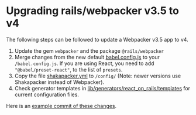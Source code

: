 # Upgrading rails/webpacker v3.5 to v4

The following steps can be followed to update a Webpacker v3.5 app to v4.

1. Update the gem `webpacker` and the package `@rails/webpacker`
1. Merge changes from the new default [babel.config.js](https://github.com/shakacode/react_on_rails/tree/master/lib/generators/react_on_rails/templates/base/base/babel.config.js.tt) to your `/babel.config.js`. If you are using React, you need to add `"@babel/preset-react"`, to the list of `presets`.
1. Copy the file [shakapacker.yml](https://github.com/shakacode/react_on_rails/tree/master/lib/generators/react_on_rails/templates/base/base/config/shakapacker.yml) to `/config/` (Note: newer versions use Shakapacker instead of Webpacker).
1. Check generator templates in [lib/generators/react_on_rails/templates](https://github.com/shakacode/react_on_rails/tree/master/lib/generators/react_on_rails/templates) for current configuration files.

Here is an [example commit of these changes](https://github.com/shakacode/react_on_rails-tutorial-v11/pull/1/files).
